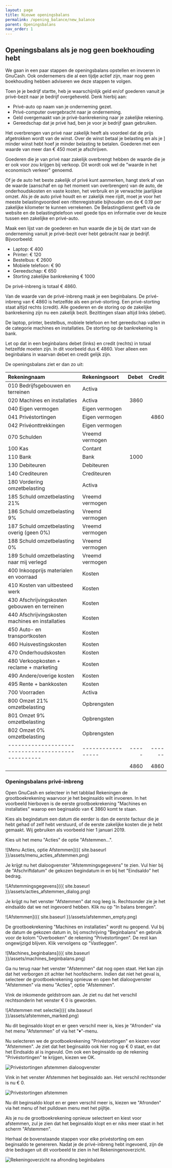 ```yaml
---
layout: page
title: Nieuwe openingsbalans
permalink: /opening_balance/new_balance
parent: Openingsbalans
nav_order: 1
---
```


## Openingsbalans als je nog geen boekhouding hebt
We gaan in een paar stappen de openingsbalans opstellen en invoeren in GnuCash.
Ook ondernemers die al een tijdje actief zijn, maar nog geen boekhouding hebben
adviseren we deze stappen te volgen.

Toen je je bedrijf startte, heb je waarschijnlijk geld en/of goederen vanuit je
privé-bezit naar je bedrijf overgeheveld. Denk hierbij aan:
* Privé-auto op naam van je onderneming gezet.
* Privé-computer overgebracht naar je onderneming.
* Geld overgemaakt van je privé-bankrekening naar je zakelijke rekening.
* Gereedschap dat je privé had, ben je voor je bedrijf gaan gebruiken.

Het overbrengen van privé naar zakelijk heeft als voordeel dat de prijs
afgetrokken wordt van de winst. Over de winst betaal je belasting en als je ]
minder winst hebt hoef je minder belasting te betalen.
Goederen met een waarde van meer dan € 450 moet je afschrijven.

Goederen die je van privé naar zakelijk overbrengt hebben de waarde die je er
ook voor zou krijgen bij verkoop. Dit wordt ook wel de "waarde in het economisch
verkeer" genoemd.

Of je de auto het beste zakelijk of privé kunt aanmerken, hangt sterk af van de waarde
(aanschaf en op het moment van overbrengen) van de auto, de onderhoudskosten en vaste
kosten, het verbruik en je verwachte jaarlijkse omzet.
Als je de auto privé houdt en er zakelijk mee rijdt, moet je voor het meeste belastingvoordeel een rittenregistratie bijhouden om de € 0.19 per zakelijke kilometer
te kunnen verrekenen.
De Belastingdienst geeft via de website en de belastingtelefoon veel goede tips en
informatie over de keuze tussen een zakelijke en privé-auto.

Maak een lijst van de goederen en hun waarde die je bij de start van de onderneming
vanuit je privé-bezit over hebt gebracht naar je bedrijf. Bijvoorbeeld:

* Laptop: € 400
* Printer: € 120
* Bestelbus: € 2600
* Mobiele telefoon: € 90
* Gereedschap: € 650
* Storting zakelijke bankrekening € 1000

De privé-inbreng is totaal € 4860.

Van de waarde van de privé-inbreng maak je een beginbalans.
De privé-inbreng van € 4860 is hetzelfde als een privé-storting. Een privé-storting
staat altijd rechts (credit). Alle goederen en de storing op de zakelijke bankrekening
zijn nu een zakelijk bezit. Bezittingen staan altijd links (debet).

De laptop, printer, bestelbus, mobiele telefoon en het gereedschap vallen in de categorie
machines en installaties. De storting op de bankrekening is bank.

Let op dat in een beginbalans debet (links) en credit (rechts) in totaal hetzelfde
moeten zijn. In dit voorbeeld dus € 4860. Voer alleen een beginbalans in waarvan debet
en credit gelijk zijn.

De openingsbalans ziet er dan zo uit:

| Rekeningnaam                                     | Rekeningsoort   | Debet | Credit |
|:-------------------------------------------------|:----------------|------:|-------:|
| 010 Bedrijfsgebouwen en terreinen                | Activa          |       |        |
| 020 Machines en installaties                     | Activa          |  3860 |        |
| 040 Eigen vermogen                               | Eigen vermogen  |       |        |
| 041 Privéstortingen                              | Eigen vermogen  |       |  4860  |
| 042 Privéonttrekkingen                           | Eigen vermogen  |       |        |
| 070 Schulden                                     | Vreemd vermogen |       |        |
| 100 Kas                                          | Contant         |       |        |
| 110 Bank                                         | Bank            |  1000 |        |
| 130 Debiteuren                                   | Debiteuren      |       |        |
| 140 Crediteuren                                  | Crediteuren     |       |        |
| 180 Vordering omzetbelasting                     | Activa          |       |        |
| 185 Schuld omzetbelasting 21%                    | Vreemd vermogen |       |        |
| 186 Schuld omzetbelasting 9%                     | Vreemd vermogen |       |        |
| 187 Schuld omzetbelasting overig (geen 0%)       | Vreemd vermogen |       |        |
| 188 Schuld omzetbelasting 0%                     | Vreemd vermogen |       |        |
| 189 Schuld omzetbelasting naar mij verlegd       | Vreemd vermogen |       |        |
| 400 Inkoopprijs materialen en voorraad           | Kosten          |       |        |
| 410 Kosten van uitbesteed werk                   | Kosten          |       |        |
| 430 Afschrijvingskosten gebouwen en terreinen    | Kosten          |       |        |
| 440 Afschrijvingskosten machines en installaties | Kosten          |       |        |
| 450 Auto- en transportkosten                     | Kosten          |       |        |
| 460 Huisvestingskosten                           | Kosten          |       |        |
| 470 Onderhoudskosten                             | Kosten          |       |        |
| 480 Verkoopkosten + reclame + marketing          | Kosten          |       |        |
| 490 Andere/overige kosten                        | Kosten          |       |        |
| 495 Rente + bankkosten                           | Kosten          |       |        |
| 700 Voorraden                                    | Activa          |       |        |
| 800 Omzet 21% omzetbelasting                     | Opbrengsten     |       |        |
| 801 Omzet 9% omzetbelasting                      | Opbrengsten     |       |        |
| 802 Omzet 0% omzetbelasting                      | Opbrengsten     |       |        |
|--------------------------------------------------|-----------------| ----- | ------ |
|                                                  |                 |  4860 |   4860 |

### Openingsbalans privé-inbreng

Open GnuCash en selecteer in het tabblad Rekeningen de grootboekrekening waarvoor je
het beginsaldo wilt invoeren. In het voorbeeld hierboven is de eerste grootboekrekening
"Machines en installaties" waarop een beginsaldo van € 3860 komt te staan.

Kies als begindatum een datum die eerder is dan de eerste factuur die je hebt gehad of
zelf hebt verstuurd, of de eerste zakelijke kosten die je hebt gemaakt.
Wij gebruiken als voorbeeld hier 1 januari 2019.

Kies uit het menu "Acties" de optie "Afstemmen...".

![Menu Acties, optie Afstemmen]({{ site.baseurl }}/assets/menu_acties_afstemmen.png)

Je krijgt nu het dialoogvenster "Afstemmingsgegevens" te zien. Vul hier bij de "Afschriftdatum"
de gekozen begindatum in en bij het "Eindsaldo" het bedrag.

![Afstemmingsgegevens]({{ site.baseurl }}/assets/acties_afstemmen_dialog.png)

Je krijgt nu het venster "Afstemmen" dat nog leeg is. Rechtsonder zie je het eindsaldo
dat we net ingevoerd hebben. Klik nu op "In balans brengen".

![Afstemmen]({{ site.baseurl }}/assets/afstemmen_empty.png)

De grootboekrekening "Machines en installaties" wordt nu geopend.
Vul bij de datum de gekozen datum in, bij omschrijving "Beginbalans" en gebruik
voor de kolom "Overboeken" de rekening "Privéstortingen".
De rest kan ongewijzigd blijven. Klik vervolgens op "Vastleggen".

![Machines_beginbalans]({{ site.baseurl }}/assets/machines_beginbalans.png)

Ga nu terug naar het venster "Afstemmen" dat nog open staat. Het kan zijn dat
het verborgen zit achter het hoofdscherm. Indien dat niet het geval is, selecteer
de grootboekrekening opnieuw en open het dialoogvenster "Afstemmen" via menu
"Acties", optie "Afstemmen".

Vink de inkomende geldstroom aan. Je ziet nu dat het verschil rechtsonderin het
venster € 0 is geworden.

![Afstemmen met selectie]({{ site.baseurl }}/assets/afstemmen_marked.png)

Nu dit beginsaldo klopt en er geen verschil meer is, kies je "Afronden" via het
menu "Afstemmen" of via het "&#9662;"-menu.

Nu selecteren we de grootboekrekening "Privéstortingen" en kiezen voor "Afstemmen".
Je ziet dat het beginsaldo ook hier nog op € 0 staat, en dat het Eindsaldo al is
ingevuld. Om ook een beginsaldo op de rekening "Privéstortingen" te krijgen, kiezen we OK.

![Privéstortingen afstemmen dialoogvenster]({{site.baseurl}}/assets/privestortingen_afstemmen_dialog.png)

Vink in het venster Afstemmen het beginsaldo aan. Het verschil rechtsonder is nu € 0.

![Privéstortingen afstemmen]({{site.baseurl}}/assets/privestortingen_afstemmen_window.png)

Nu dit beginsaldo klopt en er geen verschil meer is, kiezen we "Afronden" via het menu of het pulldown menu met het pijltje.

Als je nu de grootboekrekening opnieuw selecteert en kiest voor afstemmen, zul je zien dat het beginsaldo klopt
en er niks meer staat in het scherm "Afstemmen".

Herhaal de bovenstaande stappen voor elke privéstorting om een beginsaldo te genereren.
Nadat je de privé-inbreng hebt ingevoerd, zijn de drie bedragen uit dit voorbeeld te zien
in het Rekeningenoverzicht.

![Rekeningoverzicht na afronding beginbalans]({{site.baseurl}}/assets/accounts_after_start_balance_complete.png)